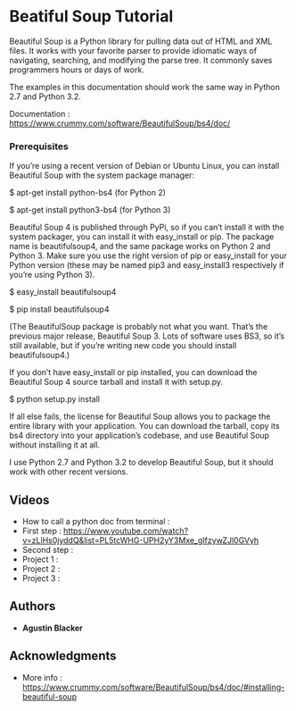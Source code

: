 # Beatiful Soup Tutorial

Beautiful Soup is a Python library for pulling data out of HTML and XML files. It works with your favorite parser to provide idiomatic ways of navigating, searching, and modifying the parse tree. It commonly saves programmers hours or days of work.

The examples in this documentation should work the same way in Python 2.7 and Python 3.2.

Documentation : https://www.crummy.com/software/BeautifulSoup/bs4/doc/


### Prerequisites
If you’re using a recent version of Debian or Ubuntu Linux, you can install Beautiful Soup with the system package manager:

$ apt-get install python-bs4 (for Python 2)

$ apt-get install python3-bs4 (for Python 3)

Beautiful Soup 4 is published through PyPi, so if you can’t install it with the system packager, you can install it with easy_install or pip. The package name is beautifulsoup4, and the same package works on Python 2 and Python 3. Make sure you use the right version of pip or easy_install for your Python version (these may be named pip3 and easy_install3 respectively if you’re using Python 3).

$ easy_install beautifulsoup4

$ pip install beautifulsoup4

(The BeautifulSoup package is probably not what you want. That’s the previous major release, Beautiful Soup 3. Lots of software uses BS3, so it’s still available, but if you’re writing new code you should install beautifulsoup4.)

If you don’t have easy_install or pip installed, you can download the Beautiful Soup 4 source tarball and install it with setup.py.

$ python setup.py install

If all else fails, the license for Beautiful Soup allows you to package the entire library with your application. You can download the tarball, copy its bs4 directory into your application’s codebase, and use Beautiful Soup without installing it at all.

I use Python 2.7 and Python 3.2 to develop Beautiful Soup, but it should work with other recent versions.

## Videos
- How to call a python doc from terminal : 
- First step : https://www.youtube.com/watch?v=zLlHs0jyddQ&list=PL5tcWHG-UPH2yY3Mxe_gIfzywZJl0GVyh
- Second step : 
- Project 1 : 
- Project 2 :
- Project 3 : 
## Authors

* **Agustin Blacker** 

## Acknowledgments

* More info : https://www.crummy.com/software/BeautifulSoup/bs4/doc/#installing-beautiful-soup
